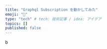 ```yaml
---
title: "Graphql Subscription を動かしてみた"
emoji: "🐡"
type: "tech" # tech: 技術記事 / idea: アイデア
topics: []
published: false
---
```

b